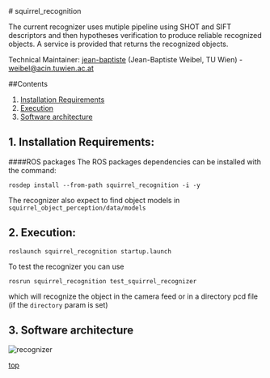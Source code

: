<a id="top"/> 
# squirrel_recognition

The current recognizer uses mutiple pipeline using SHOT and SIFT descriptors and then hypotheses verification to produce reliable recognized objects. A service is provided that returns the recognized objects. 

Technical Maintainer: [jean-baptiste](https://github.com/jibweb) (Jean-Baptiste Weibel, TU Wien) - weibel@acin.tuwien.ac.at

##Contents

1. <a href="#1--installation-requirements">Installation Requirements</a>
2. <a href="#2--execution">Execution</a>
3. <a href="#3--software-architecture">Software architecture</a>


## 1. Installation Requirements: <a id="1--installation-requirements"/> 

####ROS packages
The ROS packages dependencies can be installed with the command:
```
rosdep install --from-path squirrel_recognition -i -y
```

The recognizer also expect to find object models in `squirrel_object_perception/data/models`

## 2. Execution: <a id="2--execution"/> 
```
roslaunch squirrel_recognition startup.launch
```

To test the recognizer you can use 
```
rosrun squirrel_recognition test_squirrel_recognizer
```
which will recognize the object in the camera feed or in a directory pcd file (if the `directory` param is set)

## 3. Software architecture <a id="3--software-architecture"/> 

![recognizer](recognizer.png "Architecture")

<a href="#top">top</a>
